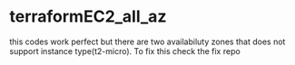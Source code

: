 # terraformEC2_all_az
this codes work perfect but there are two availabiluty zones that does not support instance type(t2-micro). To fix this check the fix repo
